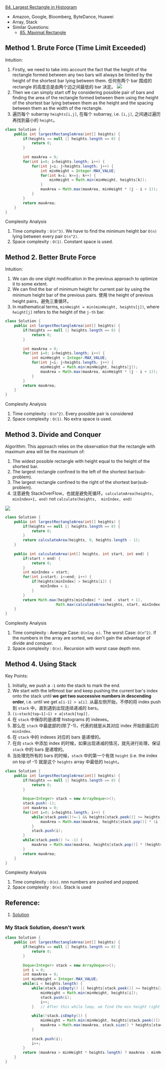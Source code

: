 [84. Largest Rectangle in Histogram](https://leetcode.com/problems/largest-rectangle-in-histogram/)

* Amazon, Google, Bloomberg, ByteDance, Huawei
* Array, Stack
* Similar Questions:
    * [85. Maximal Rectangle](https://leetcode.com/problems/maximal-rectangle/)


## Method 1. Brute Force (Time Limit Exceeded)
Intuition:
1. Firstly, we need to take into account the fact that the height of the rectangle formed 
   between any two bars will always be limited by the height of the shortest bar lying between 
   them. 任何有两个 bar 围成的 rectangle 的高度总是由两个边之间最低的 bar 决定。
   ![](images/84_Largest_Rectangle1.PNG)
2. Then we can simply start off by considering possible pair of bars and finding the area of the 
   rectangle formed between them using the height of the shortest bar lying between them as the 
   height and the spacing between them as the width of the rectangle.
3. 遍历每个 subarray `heights[i,j]`, 在每个 subarray, i.e. `[i,j]`, 之间通过遍历再找到最小的 `height`。

```java
class Solution {
    public int largestRectangleArea(int[] heights) {
        if(heights == null || heights.length == 0) {
            return 0;
        }
        
        int maxArea = 0;
        for(int i=0; i<heights.length; i++) {
            for(int j=i; j<heights.length; j++) {
                int minHeight = Integer.MAX_VALUE;
                for(int k=i; k<=j; k++) {
                    minHeight = Math.min(minHeight, heights[k]);
                }
                maxArea = Math.max(maxArea, minHeight * (j - i + 1));
            }
        }
        return maxArea;
    }
}
```

Complexity Analysis
1. Time complexity : `O(n^3)`. We have to find the minimum height bar `O(n)` lying between every 
   pair `O(n^2)`. 
2. Space complexity : `O(1)`. Constant space is used. 


## Method 2. Better Brute Force
Intuition:
1. We can do one slight modification in the previous approach to optimize it to some extent.
2. We can find the bar of minimum height for current pair by using the minimum height bar of the 
   previous pairs. 使用 the height of previous height pairs，避免三重循环。 
3. In mathematical terms, `minHeight = min(minHeight, heights[j])`, where `height[j]` refers to 
   the height of the `j-th` bar. 

```java
class Solution {
    public int largestRectangleArea(int[] heights) {
        if(heights == null || heights.length == 0) {
            return 0;
        }
        
        int maxArea = 0;
        for(int i=0; i<heights.length; i++) {
            int minHeight = Integer.MAX_VALUE;
            for(int j=i; j<heights.length; j++) {
                minHeight = Math.min(minHeight, heights[j]);
                maxArea = Math.max(maxArea, minHeight * (j - i + 1));
            }
        }
        return maxArea;
    }
}
```

Complexity Analysis
1. Time complexity : `O(n^2)`. Every possible pair is considered
2. Space complexity : `O(1)`. No extra space is used. 


## Method 3. Divide and Conquer
Algorithm: This approach relies on the observation that the rectangle with maximum area will be 
the maximum of: 
1. The widest possible rectangle with height equal to the height of the shortest bar.
2. The largest rectangle confined to the left of the shortest bar(sub-problem).
3. The largest rectangle confined to the right of the shortest bar(sub-problem).
4. 注意避免 StackOverFlow，也就是避免死循环。`calculateArea(heights, minIndex+1, end)` not `calculate(heights, 
   minIndex, end)`

![](images/84_Largest_Rectangle2.PNG)

```java
class Solution {
    public int largestRectangleArea(int[] heights) {
        if(heights == null || heights.length == 0) {
            return 0;
        }
        return calculateArea(heights, 0, heights.length - 1);
    }
    
    public int calculateArea(int[] heights, int start, int end) {
        if(start > end) {
            return 0;
        }
        int minIndex = start;
        for(int i=start; i<=end; i++) {
            if(heights[minIndex] > heights[i]) {
                minIndex = i;
            }
        }
        return Math.max(heights[minIndex] * (end - start + 1),
                       Math.max(calculateArea(heights, start, minIndex-1), calculateArea(heights, minIndex+1, end)));
    }
}
```

Complexity Analysis
1. Time complexity : Average Case: `O(nlog n)`. The worst Case: `O(n^2)`. If the numbers in the 
   array are sorted, we don't gain the advantage of divide and conquer.
2. Space complexity : `O(n)`. Recursion with worst case depth nnn. 


## Method 4. Using Stack
Key Points:
1. Initially, we push a `-1` onto the stack to mark the end.
2. We start with the leftmost bar and keep pushing the current bar's index onto the stack until 
   **we get two successive numbers in descending order**, i.e. until we get `a[i-1] > a[i]`. 
   从最左侧开始，不停的将 index push 到 `stack` 中，直到遇到出现连续递减的 bars。
3. `(i−stack[top−1]−1) × a[stack[top]].`
4. 在 `stack` 中保存的是递增 histograms 的 indexes。
5. 那么在 `stack` 中最底部的(除了-1)，代表的就是从其对应 index 开始到最后的 `minIndex`.
6. 在 `stack` 中的 indexes 对应的 bars 是递增的。
7. 在向 `stack` 中添加 index 的时候，如果出现递减的情况，就先进行处理，保证 `stack` 中的 bars 是递增的。
8. 当处理完所有的 bars 的时候，`stack` 中的第一个有效 `height` (i.e. the index on top of -1) 就是这个 `heights` array 
   中最低的 `height`。

```java
class Solution {
    public int largestRectangleArea(int[] heights) {
        if(heights == null || heights.length == 0) {
            return 0;
        }
        
        Deque<Integer> stack = new ArrayDeque<>();
        stack.push(-1);
        int maxArea = 0;
        for(int i=0; i<heights.length; i++) {
            while(stack.peek()!=-1 && heights[stack.peek()] >= heights[i]) {
                maxArea = Math.max(maxArea, heights[stack.pop()] * (i - stack.peek() - 1)); // (stack.peek(), i) ==> [stack.pop(), i) ==> len = i - stack.peek() - 1
            }
            stack.push(i);
        }
        while(stack.peek() != -1) {
            maxArea = Math.max(maxArea, heights[stack.pop()] * (heights.length - stack.peek() - 1));
        }
        return maxArea;
    }
}
```
Complexity Analysis
1. Time complexity : `O(n)`. nnn numbers are pushed and popped.
2. Space complexity : `O(n)`. Stack is used


## Reference:
1. [Solution](https://leetcode.com/problems/largest-rectangle-in-histogram/solution/)


### My Stack Solution, doesn't work
```java
class Solution {
    public int largestRectangleArea(int[] heights) {
        if(heights == null || heights.length == 0) {
            return 0;
        }
        
        Deque<Integer> stack = new ArrayDeque<>();
        int i = 0;
        int maxArea = 0;
        int minHeight = Integer.MAX_VALUE;
        while(i < heights.length) {
            while(stack.isEmpty() || heights[stack.peek()] >= heights[i]) {
                minHeight = Math.min(minHeight, heights[i]);
                stack.push(i);
                i++;
            }   // After this while loop, we find the min height right now, i.e. heights[stack.peek()]
            
            while(!stack.isEmpty()) {
                minHeight = Math.min(minHeight, heights[stack.peek()]);
                maxArea = Math.max(maxArea, stack.size() * heights[stack.pop()]);
            }
            
            stack.push(i);
            i++;
        }
        return (maxArea > minHeight * heights.length) ? maxArea : minHeight * heights.length;
    }
}
```
